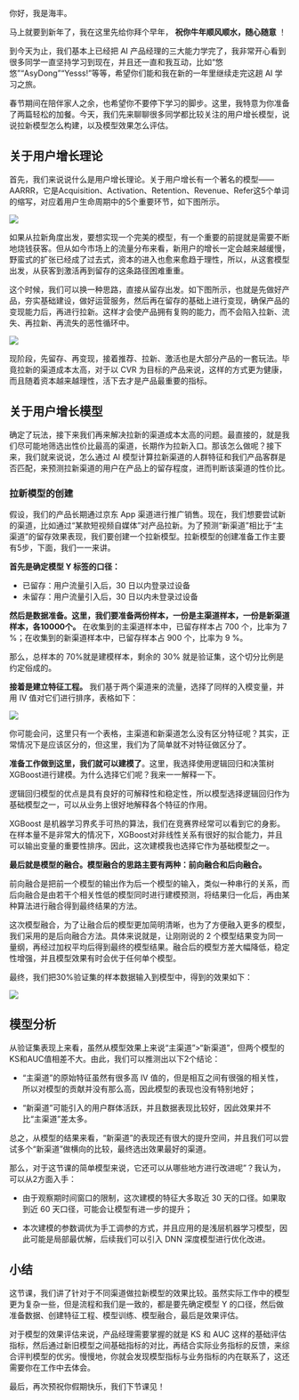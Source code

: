 你好，我是海丰。

马上就要到新年了，我在这里先给你拜个早年， **祝你牛年顺风顺水，随心随意** ！

到今天为止，我们基本上已经把 AI 产品经理的三大能力学完了，我非常开心看到很多同学一直坚持学习到现在，并且还一直和我互动，比如“悠悠”“AsyDong”“Yesss!”等等，希望你们能和我在新的一年里继续走完这趟 AI 学习之旅。

春节期间在陪伴家人之余，也希望你不要停下学习的脚步。这里，我特意为你准备了两篇轻松的加餐。今天，我们先来聊聊很多同学都比较关注的用户增长模型，说说拉新模型怎么构建，以及模型效果怎么评估。

## 关于用户增长理论

首先，我们来说说什么是用户增长理论。关于用户增长有一个著名的模型——AARRR，它是Acquisition、Activation、Retention、Revenue、Refer这5个单词的缩写，对应着用户生命周期中的5个重要环节，如下图所示。

![](https://static001.geekbang.org/resource/image/44/0e/445e00a9f4c3bfc0960c83d6e3bf3f0e.jpeg?wh=1920*307)

如果从拉新角度出发，要想实现一个完美的模型，有一个重要的前提就是需要不断地烧钱获客。但从如今市场上的流量分布来看，新用户的增长一定会越来越缓慢，野蛮式的扩张已经成了过去式，资本的进入也愈来愈趋于理性，所以，从这套模型出发，从获客到激活再到留存的这条路径困难重重。

这个时候，我们可以换一种思路，直接从留存出发。如下图所示，也就是先做好产品，夯实基础建设，做好运营服务，然后再在留存的基础上进行变现，确保产品的变现能力后，再进行拉新。这样才会使产品拥有复购的能力，而不会陷入拉新、流失、再拉新、再流失的恶性循环中。

![](https://static001.geekbang.org/resource/image/c4/16/c4781a207533e0c61e281d66f7432116.jpeg?wh=1920*290)

现阶段，先留存、再变现，接着推荐、拉新、激活也是大部分产品的一套玩法。毕竟拉新的渠道成本太高，对于以 CVR 为目标的产品来说，这样的方式更为健康，而且随着资本越来越理性，活下去才是产品最重要的指标。

## 关于用户增长模型

确定了玩法，接下来我们再来解决拉新的渠道成本太高的问题。最直接的，就是我们尽可能地筛选出性价比最高的渠道，长期作为拉新入口。那该怎么做呢？接下来，我们就来说说，怎么通过 AI 模型计算拉新渠道的人群特征和我们产品客群是否匹配，来预测拉新渠道的用户在产品上的留存程度，进而判断该渠道的性价比。

### 拉新模型的创建

假设，我们的产品长期通过京东 App 渠道进行推广销售。现在，我们想要尝试新的渠道，比如通过“某款短视频自媒体”对产品拉新。为了预测“新渠道”相比于“主渠道”的留存效果表现，我们要创建一个拉新模型。拉新模型的创建准备工作主要有5步，下面，我们一一来讲。

**首先是确定模型 Y 标签的口径：**

- 已留存：用户流量引入后，30 日以内登录过设备
- 未留存：用户流量引入后，30 日以内未登录过设备

**然后是数据准备。这里，我们要准备两份样本，一份是主渠道样本，一份是新渠道样本，各10000个。** 在收集到的主渠道样本中，已留存样本占 700 个，比率为 7 %；在收集到的新渠道样本中，已留存样本占 900 个，比率为 9 %。

那么，总样本的 70%就是建模样本，剩余的 30% 就是验证集，这个切分比例是约定俗成的。

**接着是建立特征工程。** 我们基于两个渠道来的流量，选择了同样的入模变量，并用 IV 值对它们进行排序，表格如下：

![](https://static001.geekbang.org/resource/image/22/37/220a7340b9ecaeeyya3454bd0f89e637.jpeg?wh=1528*736)

你可能会问，这里只有一个表格，主渠道和新渠道怎么没有区分特征呢？其实，正常情况下是应该区分的，但这里，我们为了简单就不对特征做区分了。

**准备工作做到这里，我们就可以建模了**。这里，我选择使用逻辑回归和决策树XGBoost进行建模。为什么选择它们呢？我来一一解释一下。

逻辑回归模型的优点是具有良好的可解释性和稳定性，所以模型选择逻辑回归作为基础模型之一，可以从业务上很好地解释各个特征的作用。

XGBoost 是机器学习界炙手可热的算法，我们在竞赛界经常可以看到它的身影。在样本量不是非常大的情况下，XGBoost对非线性关系有很好的拟合能力，并且可以输出变量的重要性排序。因此，这次建模我也选择它作为基础模型之一。

**最后就是模型的融合。模型融合的思路主要有两种：前向融合和后向融合。**

前向融合是把前一个模型的输出作为后一个模型的输入，类似一种串行的关系，而后向融合是由若干个相关性低的模型同时进行建模预测，将结果归一化后，再由某种算法进行融合得到最终结果的方法。

这次模型融合，为了让融合后的模型更加简明清晰，也为了方便融入更多的模型，我们采用的是后向融合方法。具体来说就是，让刚刚说的 2 个模型结果变为同一量纲，再经过加权平均后得到最终的模型结果。融合后的模型方差大幅降低，稳定性增强，并且模型效果有时会优于任何单个模型。

最终，我们把30%验证集的样本数据输入到模型中，得到的效果如下：

![](https://static001.geekbang.org/resource/image/ae/9f/aec130e0dc4b3881866e3224e667b09f.jpeg?wh=1598*541)

## 模型分析

从验证集表现上来看，虽然从模型效果上来说“主渠道”>“新渠道”，但两个模型的KS和AUC值相差不大。由此，我们可以推测出以下2个结论：

- “主渠道”的原始特征虽然有很多高 IV 值的，但是相互之间有很强的相关性，所以对模型的贡献并没有那么高，因此模型的表现也没有特别地好；

- “新渠道”可能引入的用户群体活跃，并且数据表现比较好，因此效果并不比“主渠道”差太多。


总之，从模型的结果来看，“新渠道”的表现还有很大的提升空间，并且我们可以尝试多个“新渠道”做横向的比较，最终选出效果最好的渠道。

那么，对于这节课的简单模型来说，它还可以从哪些地方进行改进呢”？我认为，可以从2方面入手：

- 由于观察期时间窗口的限制，这次建模的特征大多取近 30 天的口径。如果取到近 60 天口径，可能会让模型有进一步的提升；

- 本次建模的参数调优为手工调参的方式，并且应用的是浅层机器学习模型，因此可能是局部最优解，后续我们可以引入 DNN 深度模型进行优化改进。


## 小结

这节课，我们讲了针对于不同渠道做拉新模型的效果比较。虽然实际工作中的模型更为复杂一些，但是流程和我们是一致的，都是要先确定模型 Y 的口径，然后做准备数据、创建特征工程、模型训练、模型融合，最后是效果评估。

对于模型的效果评估来说，产品经理需要掌握的就是 KS 和 AUC 这样的基础评估指标，然后通过新旧模型之间基础指标的对比，再结合实际业务指标的反馈，来综合评判模型的优劣。慢慢地，你就会发现模型指标与业务指标的内在联系了，这还需要你在工作中去体会。

最后，再次预祝你假期快乐，我们下节课见！